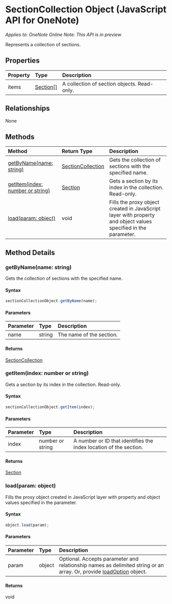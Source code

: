 # SectionCollection Object (JavaScript API for OneNote)

_Applies to: OneNote Online_
_Note: This API is in preview_


Represents a collection of sections.

## Properties

| Property	   | Type	|Description
|:---------------|:--------|:----------|
|items|[Section[]](section.md)|A collection of section objects. Read-only.|

## Relationships
None


## Methods

| Method		   | Return Type	|Description|
|:---------------|:--------|:----------|
|[getByName(name: string)](#getbynamename-string)|[SectionCollection](sectioncollection.md)|Gets the collection of sections with the specified name.|
|[getItem(index: number or string)](#getitemindex-number-or-string)|[Section](section.md)|Gets a section by its index in the collection. Read-only.|
|[load(param: object)](#loadparam-object)|void|Fills the proxy object created in JavaScript layer with property and object values specified in the parameter.|

## Method Details


### getByName(name: string)
Gets the collection of sections with the specified name.

#### Syntax
```js
sectionCollectionObject.getByName(name);
```

#### Parameters
| Parameter	   | Type	|Description|
|:---------------|:--------|:----------|
|name|string|The name of the section.|

#### Returns
[SectionCollection](sectioncollection.md)

### getItem(index: number or string)
Gets a section by its index in the collection. Read-only.

#### Syntax
```js
sectionCollectionObject.getItem(index);
```

#### Parameters
| Parameter	   | Type	|Description|
|:---------------|:--------|:----------|
|index|number or string|A number or ID that identifies the index location of the section.|

#### Returns
[Section](section.md)

### load(param: object)
Fills the proxy object created in JavaScript layer with property and object values specified in the parameter.

#### Syntax
```js
object.load(param);
```

#### Parameters
| Parameter	   | Type	|Description|
|:---------------|:--------|:----------|
|param|object|Optional. Accepts parameter and relationship names as delimited string or an array. Or, provide [loadOption](loadoption.md) object.|

#### Returns
void
